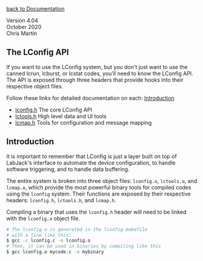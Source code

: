 [back to Documentation](documentation.md)

Version 4.04<br>
October 2020<br>
Chris Martin<br>

##  <a name='top'></a> The LConfig API
If you want to use the LConfig system, but you don't just want to use the canned lcrun, lcburst, or lcstat codes, you'll need to know the LConfig API.  The API is exposed through three headers that provide hooks into their respective object files.

Follow these links for detailed documentation on each:
[Introduction](#intro)
- [lconfig.h](lconfig_h.md) The core LConfig API
- [lctools.h](lctools_h.md) High level data and UI tools
- [lcmap.h](#lcmap_h.md) Tools for configuration and message mapping

## <a name=intro></a>Introduction
It is important to remember that LConfig is just a layer built on top of LabJack's interface to automate the device configuration, to handle software triggering, and to handle data buffering.

The entire system is broken into three object files: `lconfig.o`, `lctools.o`, and `lcmap.o`, which provide the most powerful binary tools for compiled codes using the `lconfig` system.  Their functions are exposed by their respective headers: `lconfig.h`, `lctools.h`, and `lcmap.h`.

Compiling a binary that uses the `lconfig.h` header will need to be linked with the `lconfig.o` object file.

```bash
# The lconfig.o is generated in the lconfig makefile 
# with a line like this:
$ gcc -c lconfig.c -o lconfig.o
# Then, it can be used in binaries by compiling like this
$ gcc lconfig.o mycode.c -o mybinary
```
